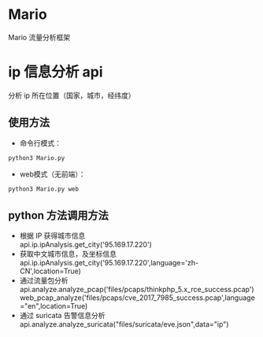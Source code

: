 # Mario
Mario 流量分析框架
# ip 信息分析 api
分析 ip 所在位置（国家，城市，经纬度）
## 使用方法
- 命令行模式：
```python
python3 Mario.py
```
- web模式（无前端）：
```python
python3 Mario.py web
```
## python 方法调用方法
- 根据 IP 获得城市信息  
api.ip.ipAnalysis.get_city('95.169.17.220')
- 获取中文城市信息，及坐标信息  
api.ip.ipAnalysis.get_city('95.169.17.220',language='zh-CN',location=True)
- 通过流量包分析  
api.analyze.analyze_pcap('files/pcaps/thinkphp_5.x_rce_success.pcap')
web_pcap_analyze('files/pcaps/cve_2017_7985_success.pcap',language="en",location=True)
- 通过 suricata 告警信息分析  
api.analyze.analyze_suricata("files/suricata/eve.json",data="ip")
